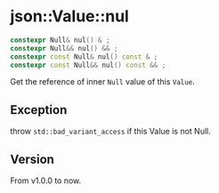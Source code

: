 # **json::Value::nul**

```cpp
constexpr Null& nul() & ;
constexpr Null&& nul() && ;
constexpr const Null& nul() const & ;
constexpr const Null&& nul() const && ;
```

Get the reference of inner `Null` value of this `Value`.

## Exception

throw `std::bad_variant_access` if this Value is not Null.

## Version

From v1.0.0 to now.
